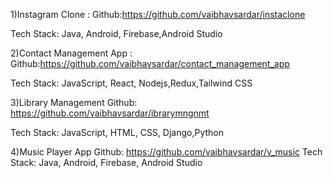 1)Instagram Clone :
Github:https://github.com/vaibhavsardar/instaclone

Tech Stack: Java, Android, Firebase,Android Studio


2)Contact Management App :
Github:https://github.com/vaibhavsardar/contact_management_app

Tech Stack: JavaScript, React, Nodejs,Redux,Tailwind CSS



3)Library Management
Github: https://github.com/vaibhavsardar/ibrarymngnmt

Tech Stack: JavaScript, HTML, CSS, Django,Python


4)Music Player App
Github: https://github.com/vaibhavsardar/v_music
Tech Stack: Java, Android, Firebase, Android Studio

